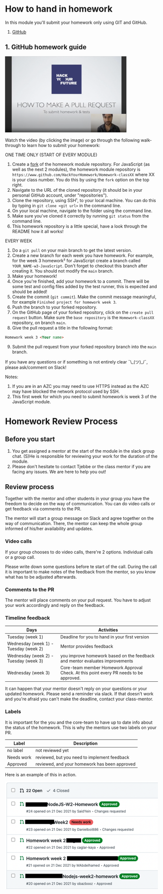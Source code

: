 # How to hand in homework

In this module you'll submit your homework only using GIT and GitHub.

1. [GitHub](https://www.github.com/HackYourFuture/JavaScript)

## 1. GitHub homework guide

<a href="http://www.youtube.com/watch?feature=player_embedded&v=CpYARPYGQU8" target="_blank"><img src="./assets/submit-homework.png" width="400" height="250" alt="HYF Video" /></a>

Watch the video (by clicking the image) or go through the following walk-through to learn how to submit your homework:

ONE TIME ONLY (START OF EVERY MODULE)

1. Create a [fork](https://help.github.com/en/articles/fork-a-repo) of the homework module repository. For JavaScript (as well as the next 2 modules), the homework module repository is `https://www.github.com/HackYourHomework/Homework-classXX` where XX is your class number. You do this by using the `fork` option on the top right.
2. Navigate to the URL of the cloned repository (it should be in your personal GitHub account, under "repositories").
3. Clone the repository, using SSH¹, to your local machine. You can do this by typing in `git clone <git url>` in the command line.
4. On your local machine, navigate to the folder using the command line.
5. Make sure you've cloned it correctly by running `git status` from the command line.
6. This homework repository is a little special, have a look through the README how it all works!

EVERY WEEK

1. Do a `git pull` on your main branch to get the latest version.
2. Create a new branch for each week you have homework. For example, for the week 3 homework² for JavaScript create a branch called `YOUR_NAME-w3-JavaScript`. Don't forget to checkout this branch after creating it. You should not modify the `main` branch.
3. Make your homework!
4. Once you're finished, add your homework to a commit. There will be some test and config files added by the test runner, this is expected and should be added!
5. Create the commit (`git commit`). Make the commit message meaningful, for example `Finished project for homework week 3`.
6. Push the branch to your forked repository.
7. On the GitHub page of your forked repository, click on the `create pull request` button. Make sure the `base repository` is the `Homework-classXX` repository, on branch `main`.
8. Give the pull request a title in the following format:

```markdown
Homework week 3 <Your name>
```

9. Submit the pull request from your forked repository branch into the `main` branch.

If you have any questions or if something is not entirely clear ¯\\\_(ツ)\_/¯, please ask/comment on Slack!

Notes:

1. If you are in an AZC you may need to use HTTPS instead as the AZC may have blocked the network protocol used by SSH.
2. This first week for which you need to submit homework is week 3 of the JavaScript module.

# Homework Review Process

## Before you start
1. You get assigned a mentor at the start of the module in the slack group chat. (S)He is responsible for reviewing your work for the duration of the module.
3. Please don't hesitate to contact Tjebbe or the class mentor if you are facing any issues. We are here to help you out!  

## Review process
Together with the mentor and other students in your group you have the freedom to decide on the way of communication. You can do video calls or get feedback via comments to the PR.

The mentor will start a group message on Slack and agree together on the way of communication. There, the mentor can keep the whole group informed of his/her availability and updates.


### Video calls
If your group chooses to do video calls, there're 2 options. Individual calls or a group call. 

Please write down some questions before te start of the call. During the call it is important to make notes of the feedback from the mentor, so you know what has to be adjusted afterwards. 

### Comments to the PR
The mentor will place comments on your pull request. You have to adjust your work accordingly and reply on the feedback.

### Timeline feedback
| Days | Activities |
| --- | --- |
|Tuesday (week 1)  | Deadline for you to hand in your first version   |
|Wednesday (week 1) - Tuesday (week 2)  | Mentor provides feedback  |
| Wednesday (week 2) - Tuesday (week 3)  | you improve homework based on the feedback and mentor evaluates improvements   |
| Wednesday (week 3) | Core-team member Homework Approval Check. At this point every PR needs to be approved. |

It can happen that your mentor doesn't reply on your questions or your updated homework. Please send a reminder via slack. If that doesn't work and you're afraid you can't make the deadline, contact your class-mentor. 

### Labels 
It is important for the you and the core-team to have up to date info about the status of the homework. This is why the mentors use two labels on your PR.

| Label | Description |
| --- | --- |
|no label  |not reviewed yet   |
|Needs work   |reviewed, but you need to implement feedback  |
|Approved   |reviewed, and your homework has been approved   |

Here is an example of this in action.

![labels](https://github.com/HackYourFuture/mentors/blob/main/assets/labels.png)

